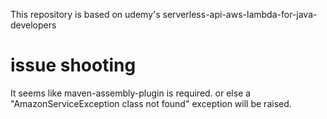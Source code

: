 This repository is based on udemy's serverless-api-aws-lambda-for-java-developers
# issue shooting
It seems like maven-assembly-plugin is required. or else a "AmazonServiceException class not found" exception will be raised.
